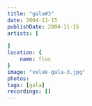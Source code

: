 ```yaml
---
title: "gala#3"
date: 2004-11-15
publishDate: 2004-11-15
artists: [
    
]
location: {
    name: fluc
}
image: "velak-gala-3.jpg"
photos:
tags: [gala]
recordings: []
---
```

